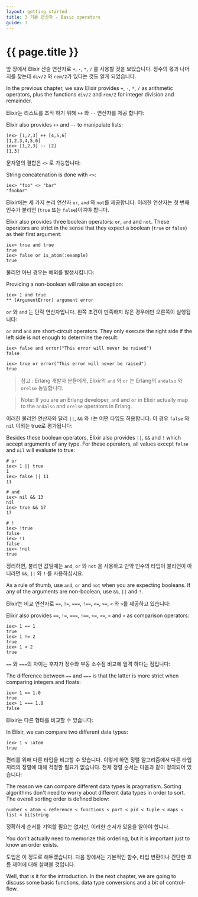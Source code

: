 ```yaml
---
layout: getting_started
title: 3 기본 연산자 - Basic operators
guide: 3
---
```


# {{ page.title }}

  <div class="toc"></div>

앞 장에서 Elixir 산술 연산자로 `+`, `-`, `*`, `/` 를 사용할 것을 보았습니다. 정수의 몫과 나머지를 찾는데 `div/2` 와 `rem/2`가 있다는 것도 알게 되었습니다.

In the previous chapter, we saw Elixir provides `+`, `-`, `*`, `/` as arithmetic operators, plus the functions `div/2` and `rem/2` for integer division and remainder.

Elixir는 리스트를 조작 하기 위해 `++` 와 `--` 연산자를 제공 합니다:

Elixir also provides `++` and `--` to manipulate lists:

```iex
iex> [1,2,3] ++ [4,5,6]
[1,2,3,4,5,6]
iex> [1,2,3] -- [2]
[1,3]
```

문자열의 결합은 `<>` 로 가능합니다:

String concatenation is done with `<>`:

```iex
iex> "foo" <> "bar"
"foobar"
```

Elixir에는 세 가지 논리 연산자 `or`, `and` 와 `not`를 제공합니다. 이러한 연산자는 첫 번째 인수가 불리언 (`true` 또는 `false`)이여야 합니다.

Elixir also provides three boolean operators: `or`, `and` and `not`. These operators are strict in the sense that they expect a boolean (`true` or `false`) as their first argument:

```iex
iex> true and true
true
iex> false or is_atom(:example)
true
```

불리언 아닌 경우는 예외를 발생시킵니다:

Providing a non-boolean will raise an exception:

```iex
iex> 1 and true
** (ArgumentError) argument error
```

`or` 와 `and` 는 단락 연산자입니다. 왼쪽 조건이 만족하지 않은 경우에만 오른쪽이 실행됩니다:

`or` and `and` are short-circuit operators. They only execute the right side if the left side is not enough to determine the result:

```iex
iex> false and error("This error will never be raised")
false

iex> true or error("This error will never be raised")
true
```

> 참고 : Erlang 개발자 분들에게, Elixir의 `and` 와 `or` 는 Erlang의 `andalso` 와 `orelse` 동일합니다.

> Note: If you are an Erlang developer, `and` and `or` in Elixir actually map to the `andalso` and `orelse` operators in Erlang.

이러한 불리언 연산자와 달리 `||`, `&&` 와 `!`는 어떤 타입도 허용합니다. 이 경우 `false` 와 `nil` 이외는 true로 평가됩니다:

Besides these boolean operators, Elixir also provides `||`, `&&` and `!` which accept arguments of any type. For these operators, all values except `false` and `nil` will evaluate to true:

```iex
# or
iex> 1 || true
1
iex> false || 11
11

# and
iex> nil && 13
nil
iex> true && 17
17

# !
iex> !true
false
iex> !1
false
iex> !nil
true
```

정리하면, 불리언 값일때는 `and`, `or` 와 `not` 을 사용하고 만약 인수의 타입이 불리언이 아니라면 `&&`, `||` 와 `!` 를 사용하십시요.

As a rule of thumb, use `and`, `or` and `not` when you are expecting booleans. If any of the arguments are non-boolean, use `&&`, `||` and `!`.

Elixir는 비교 연산자로 `==`, `!=`, `===`, `!==`, `<=`, `>=`, `<` 와 `>`를 제공하고 있습니다:

Elixir also provides `==`, `!=`, `===`, `!==`, `<=`, `>=`, `<` and `>` as comparison operators:

```iex
iex> 1 == 1
true
iex> 1 != 2
true
iex> 1 < 2
true
```

`==` 와 `===`의 차이는 후자가 정수와 부동 소수점 비교에 엄격 하다는 점입니다:

The difference between `==` and `===` is that the latter is more strict when comparing integers and floats:

```iex
iex> 1 == 1.0
true
iex> 1 === 1.0
false
```

Elixir는 다른 형태를 비교할 수 있습니다:

In Elixir, we can compare two different data types:

```iex
iex> 1 < :atom
true
```

편리를 위해 다른 타입을 비교할 수 있습니다. 이렇게 하면 정렬 알고리즘에서 다른 타입끼리의 정렬에 대해 걱정할 필요가 없습니다. 전체 정렬 순서는 다음과 같이 정의되어 있습니다:

The reason we can compare different data types is pragmatism. Sorting algorithms don't need to worry about different data types in order to sort. The overall sorting order is defined below:

    number < atom < reference < functions < port < pid < tuple < maps < list < bitstring

정확하게 순서를 기억할 필요는 없지만, 이러한 순서가 있음을 알아야 합니다.

You don't actually need to memorize this ordering, but it is important just to know an order exists.

도입은 이 정도로 해두겠습니다. 다음 장에서는 기본적인 함수, 타입 변환이나 간단한 흐름 제어에 대해 살펴볼 것입니다.

Well, that is it for the introduction. In the next chapter, we are going to discuss some basic functions, data type conversions and a bit of control-flow.
